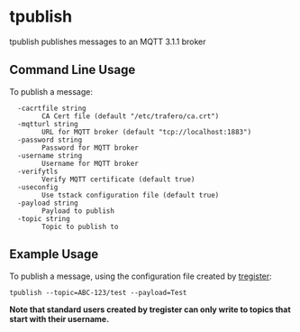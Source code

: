 # tpublish

tpublish publishes messages to an MQTT 3.1.1 broker


## Command Line Usage

To publish a message:

```
  -cacrtfile string
    	CA Cert file (default "/etc/trafero/ca.crt")
  -mqtturl string
    	URL for MQTT broker (default "tcp://localhost:1883")
  -password string
    	Password for MQTT broker
  -username string
    	Username for MQTT broker
  -verifytls
    	Verify MQTT certificate (default true)
  -useconfig
    	Use tstack configuration file (default true)
  -payload string
    	Payload to publish
  -topic string
    	Topic to publish to
```

## Example Usage

To publish a message, using the configuration file created by [tregister](tregister.md):

```
tpublish --topic=ABC-123/test --payload=Test
```

__Note that standard users created by tregister can only write to topics that start with their username.__
